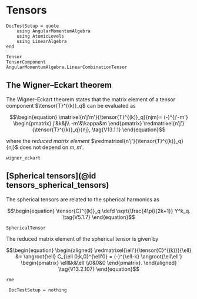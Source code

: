 # Tensors

```@meta
DocTestSetup = quote
    using AngularMomentumAlgebra
    using AtomicLevels
    using LinearAlgebra
end
```

```@docs
Tensor
TensorComponent
AngularMomentumAlgebra.LinearCombinationTensor
```

## The Wigner–Eckart theorem

The Wigner–Eckart theorem states that the matrix element of a tensor
component $\tensor{T}^{(k)}_q$ can be evaluated as

$$\begin{equation}
\matrixel{n'j'm'}{\tensor{T}^{(k)}_q}{njm}=
(-)^{j'-m'}
\begin{pmatrix}
j'&k&j\\
-m'&\kappa&m
\end{pmatrix}
\redmatrixel{n'j'}{\tensor{T}^{(k)}_q}{nj},
\tag{V13.1.1}
\end{equation}$$

where the _reduced matrix element_
$\redmatrixel{n'j'}{\tensor{T}^{(k)}_q}{nj}$ does not depend on
$m,m'$.

```@docs
wigner_eckart
```

## [Spherical tensors](@id tensors_spherical_tensors)

The spherical tensors are related to the spherical harmonics as

$$\begin{equation}
\tensor{C}^{(k)}_q \defd
\sqrt{\frac{4\pi}{2k+1}}
Y^k_q.
\tag{V5.1.7}
\end{equation}$$

```@docs
SphericalTensor
```

The reduced matrix element of the spherical tensor is given by

$$\begin{equation}
\begin{aligned}
\redmatrixel{\ell'}{\tensor{C}^{(k)}}{\ell}
&=
\angroot{\ell}
C_{\ell 0;k,0}^{\ell'0} =
(-)^{\ell-k}
\angroot{\ell\ell'}
\begin{pmatrix}
\ell&k&\ell'\\0&0&0
\end{pmatrix}.
\end{aligned}
\tag{V13.2.107}
\end{equation}$$

```@docs
rme
```

```@meta
 DocTestSetup = nothing
```
